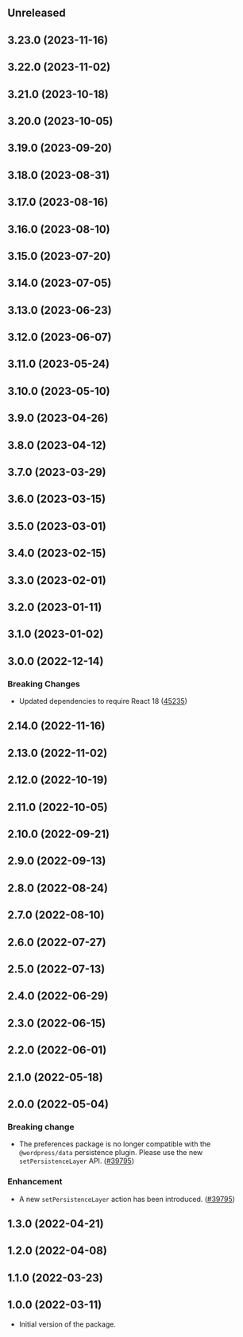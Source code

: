 <!-- Learn how to maintain this file at https://github.com/WordPress/gutenberg/tree/HEAD/packages#maintaining-changelogs. -->

## Unreleased

## 3.23.0 (2023-11-16)

## 3.22.0 (2023-11-02)

## 3.21.0 (2023-10-18)

## 3.20.0 (2023-10-05)

## 3.19.0 (2023-09-20)

## 3.18.0 (2023-08-31)

## 3.17.0 (2023-08-16)

## 3.16.0 (2023-08-10)

## 3.15.0 (2023-07-20)

## 3.14.0 (2023-07-05)

## 3.13.0 (2023-06-23)

## 3.12.0 (2023-06-07)

## 3.11.0 (2023-05-24)

## 3.10.0 (2023-05-10)

## 3.9.0 (2023-04-26)

## 3.8.0 (2023-04-12)

## 3.7.0 (2023-03-29)

## 3.6.0 (2023-03-15)

## 3.5.0 (2023-03-01)

## 3.4.0 (2023-02-15)

## 3.3.0 (2023-02-01)

## 3.2.0 (2023-01-11)

## 3.1.0 (2023-01-02)

## 3.0.0 (2022-12-14)

### Breaking Changes

-   Updated dependencies to require React 18 ([45235](https://github.com/WordPress/gutenberg/pull/45235))

## 2.14.0 (2022-11-16)

## 2.13.0 (2022-11-02)

## 2.12.0 (2022-10-19)

## 2.11.0 (2022-10-05)

## 2.10.0 (2022-09-21)

## 2.9.0 (2022-09-13)

## 2.8.0 (2022-08-24)

## 2.7.0 (2022-08-10)

## 2.6.0 (2022-07-27)

## 2.5.0 (2022-07-13)

## 2.4.0 (2022-06-29)

## 2.3.0 (2022-06-15)

## 2.2.0 (2022-06-01)

## 2.1.0 (2022-05-18)

## 2.0.0 (2022-05-04)

### Breaking change

-   The preferences package is no longer compatible with the `@wordpress/data` persistence plugin. Please use the new `setPersistenceLayer` API. ([#39795](https://github.com/WordPress/gutenberg/pull/39795))

### Enhancement

-   A new `setPersistenceLayer` action has been introduced. ([#39795](https://github.com/WordPress/gutenberg/pull/39795))

## 1.3.0 (2022-04-21)

## 1.2.0 (2022-04-08)

## 1.1.0 (2022-03-23)

## 1.0.0 (2022-03-11)

-   Initial version of the package.
